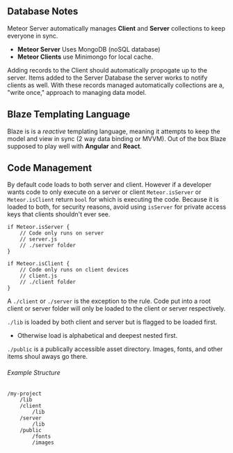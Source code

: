 Database Notes
---

Meteor Server automatically manages **Client** and **Server** collections to keep everyone in sync.

*   **Meteor Server** Uses MongoDB (noSQL database)
*   **Meteor Clients** use Minimongo for local cache.

Adding records to the Client should automatically propogate up to the server. Items added to the Server Database the server works to notify clients as well. With these records managed automatically collections are a, "write once," approach to managing data model.



Blaze Templating Language
---

Blaze is is a *reactive* templating language, meaning it attempts to keep the model and view in sync (2 way data binding or MVVM). Out of the box Blaze supposed to play well with **Angular** and **React**. 



Code Management
---

By default code loads to both server and client. However if a developer wants code to only execute on a server or client `Meteor.isServer` or `Meteor.isClient` return `bool` for which is executing the code. Because it is loaded to both, for security reasons, avoid using `isServer` for private access keys that clients shouldn't ever see.

```
if Meteor.isServer {
	// Code only runs on server
	// server.js
	// ./server folder
}

if Meteor.isClient {
	// Code only runs on client devices
	// client.js
	// ./client folder
}
```



A `./client` or `./server` is the exception to the rule. Code put into a root client or server folder will only be loaded to the client or server respectively.



`./lib` is loaded by both client and server but is flagged to be loaded first. 

*   Otherwise load is alphabetical and deepest nested first.

`./public` is a publically accessible asset directory. Images, fonts, and other items shoul aways go there.



###### Example Structure

```
/my-project
	/lib
	/client
		/lib
	/server
		/lib
	/public
		/fonts
		/images
```

